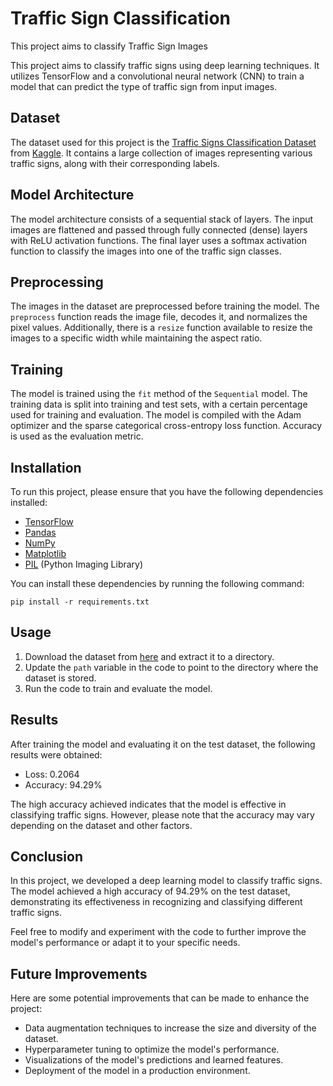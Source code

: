 # Traffic Sign Classification

This project aims to classify Traffic Sign Images

This project aims to classify traffic signs using deep learning techniques. It utilizes TensorFlow and a convolutional neural network (CNN) to train a model that can predict the type of traffic sign from input images.

## Dataset

The dataset used for this project is the [Traffic Signs Classification Dataset](https://www.kaggle.com/datasets/flo2607/traffic-signs-classification/) from [Kaggle](https://www.google.com/search?q=Kaggle). It contains a large collection of images representing various traffic signs, along with their corresponding labels.

## Model Architecture

The model architecture consists of a sequential stack of layers. The input images are flattened and passed through fully connected (dense) layers with ReLU activation functions. The final layer uses a softmax activation function to classify the images into one of the traffic sign classes.

## Preprocessing

The images in the dataset are preprocessed before training the model. The `preprocess` function reads the image file, decodes it, and normalizes the pixel values. Additionally, there is a `resize` function available to resize the images to a specific width while maintaining the aspect ratio.


## Training

The model is trained using the `fit` method of the `Sequential` model. The training data is split into training and test sets, with a certain percentage used for training and evaluation. The model is compiled with the Adam optimizer and the sparse categorical cross-entropy loss function. Accuracy is used as the evaluation metric.

## Installation

To run this project, please ensure that you have the following dependencies installed:

- [TensorFlow](https://www.google.com/search?q=TensorFlow)
- [Pandas](https://www.google.com/search?q=Pandas)
- [NumPy](https://www.google.com/search?q=NumPy)
- [Matplotlib](https://www.google.com/search?q=Matplotlib)
- [PIL](https://www.google.com/search?q=PIL) (Python Imaging Library)

You can install these dependencies by running the following command:
```
pip install -r requirements.txt
```

## Usage

1. Download the dataset from [here](https://www.kaggle.com/datasets/flo2607/traffic-signs-classification/) and extract it to a directory.
2. Update the `path` variable in the code to point to the directory where the dataset is stored.
3. Run the code to train and evaluate the model.

## Results

After training the model and evaluating it on the test dataset, the following results were obtained:

- Loss: 0.2064
- Accuracy: 94.29%

The high accuracy achieved indicates that the model is effective in classifying traffic signs. However, please note that the accuracy may vary depending on the dataset and other factors.

## Conclusion

In this project, we developed a deep learning model to classify traffic signs. The model achieved a high accuracy of 94.29% on the test dataset, demonstrating its effectiveness in recognizing and classifying different traffic signs.

Feel free to modify and experiment with the code to further improve the model's performance or adapt it to your specific needs.


## Future Improvements

Here are some potential improvements that can be made to enhance the project:

- Data augmentation techniques to increase the size and diversity of the dataset.
- Hyperparameter tuning to optimize the model's performance.
- Visualizations of the model's predictions and learned features.
- Deployment of the model in a production environment.
